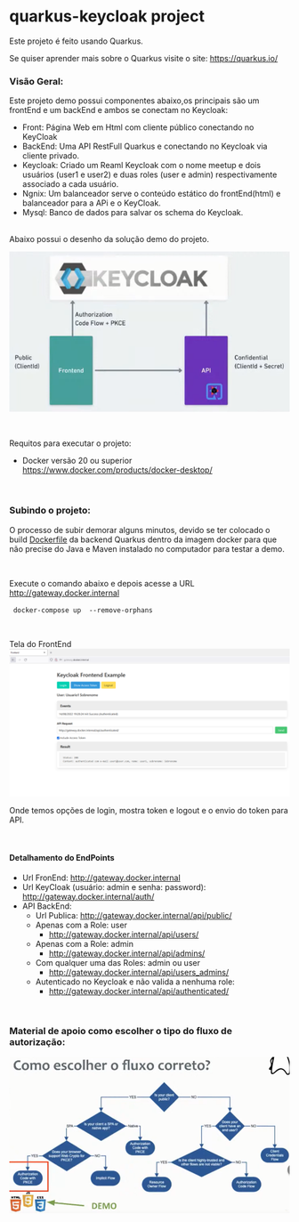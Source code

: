 # quarkus-keycloak project
Este projeto é feito usando Quarkus.

Se quiser aprender mais sobre o Quarkus visite o site:  https://quarkus.io/ 


### Visão Geral:
Este projeto demo possui componentes abaixo,os principais são um frontEnd e um backEnd e ambos se conectam no Keycloak:

* Front: Página Web em Html com cliente público conectando no KeyCloak
* BackEnd: Uma API RestFull Quarkus e conectando no Keycloak via cliente privado.
* Keycloak: Criado um Reaml Keycloak com o nome meetup e dois usuários (user1 e user2) e duas roles (user e admin) respectivamente associado a cada usuário.
* Ngnix: Um balanceador serve o conteúdo estático do frontEnd(html) e balanceador para a APi e o KeyCloak.
* Mysql: Banco de dados para salvar os schema do Keycloak.

<br/>
Abaixo possui o desenho da solução demo do projeto.

![alt text](flow/demo.PNG)

<br/>

Requitos para executar o projeto:
 * Docker versão 20 ou superior  https://www.docker.com/products/docker-desktop/

<br/>

### Subindo o projeto:
O processo de subir demorar alguns minutos, devido se ter colocado o build [Dockerfile](quarkus-rest-app/Dockerfile.jvm) da backend Quarkus dentro da imagem docker para que não precise do Java e Maven instalado no computador para testar a demo.

<br/>


Execute o comando abaixo e depois acesse a URL http://gateway.docker.internal
```shell
 docker-compose up  --remove-orphans
```

<br/>


Tela do FrontEnd
![tela do front end html](flow/tela_frontEnd_demo.PNG)

Onde temos opções de login, mostra token e logout e o envio do token para API.

<br/>

#### Detalhamento do EndPoints
* Url FronEnd: http://gateway.docker.internal
* Url KeyCloak (usuário: admin e senha: password): http://gateway.docker.internal/auth/  
* API BackEnd:
  * Url Publica: http://gateway.docker.internal/api/public/
  * Apenas com a Role: user
    *  http://gateway.docker.internal/api/users/
  * Apenas com a Role: admin
    * http://gateway.docker.internal/api/admins/
  * Com qualquer uma das Roles: admin ou user
      * http://gateway.docker.internal/api/users_admins/
  * Autenticado no Keycloak e não valida a nenhuma role:
    * http://gateway.docker.internal/api/authenticated/

     
<br/>

### Material de apoio como escolher o tipo do fluxo de autorização:

![como escolher o fluxo de autorização](flow/como_escolher_fluxo_autorizacao.PNG)

